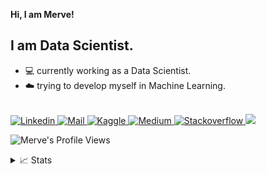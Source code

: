**Hi, I am Merve!**

## I am Data Scientist.

* 💻 currently working as a Data Scientist.
* ☁️ trying to develop myself in Machine Learning.


<a href="https://github.com/myoztiryaki">
</a>
<br/>
<a href="https://www.linkedin.com/in/merveoztiryaki/">
    <img src="https://img.shields.io/badge/LinkedIn-0077B5?style=for-the-badge&logo=linkedin&logoColor=white" alt="Linkedin">
</a>
<a href="mailto:myoztiryaki@gmail.co">
    <img src="https://img.shields.io/badge/Gmail-D14836?style=for-the-badge&logo=gmail&logoColor=white" alt="Mail">
</a>
<a href="https://www.kaggle.com/merveoztiryaki">
    <img src="https://img.shields.io/badge/Kaggle-20BEFF?style=for-the-badge&logo=Kaggle&logoColor=white" alt="Kaggle">
</a>
<a href="https://medium.com/@myoztiryaki">
    <img src="https://img.shields.io/badge/Medium-12100E?style=for-the-badge&logo=medium&logoColor=white`" alt="Medium">
</a>
<a href="https://stackoverflow.com/users/21575143/merve-Öztiryaki">
    <img src="https://img.shields.io/badge/Stack_Overflow-FE7A16?style=for-the-badge&logo=stack-overflow&logoColor=white" alt="Stackoverflow">
</a>

<a href="https://github.com/myoztiryaki">
    <img src="https://github-stats-alpha.vercel.app/api?username=myoztiryaki&cc=22272e&tc=37BCF6&ic=fff&bc=0000">
</a>
  
![Merve's Profile Views](https://komarev.com/ghpvc/?username=myoztiryaki&color=blue)


<details>
<summary>📈 Stats</summary>
My Github Stats

![](http://github-profile-summary-cards.vercel.app/api/cards/profile-details?username=myoztiryaki&theme=dracula)
![](http://github-profile-summary-cards.vercel.app/api/cards/repos-per-language?username=myoztiryaki&theme=dracula)
![](http://github-profile-summary-cards.vercel.app/api/cards/most-commit-language?username=myoztiryaki&theme=dracula)

</details>